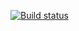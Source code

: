 [![Build status](https://ci.appveyor.com/api/projects/status/hs2s3k4m8vrd93nr/branch/main?svg=true)](https://ci.appveyor.com/project/Yliannasko/automation5-2/branch/main)
